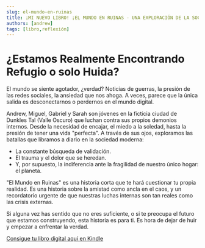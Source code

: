 ```yaml
---
slug: el-mundo-en-ruinas
title: ¡MI NUEVO LIBRO! ¡EL MUNDO EN RUINAS - UNA EXPLORACIÓN DE LA SOCIEDAD ACTUAL
authors: [andrew]
tags: [libro,reflexión]
---
```


# ¿Estamos Realmente Encontrando Refugio o solo Huida?
El mundo se siente agotador, ¿verdad? Noticias de guerras, la presión de las redes sociales, la ansiedad que nos ahoga. A veces, parece que la única salida es desconectarnos o perdernos en el mundo digital.

Andrew, Miguel, Gabriel y Sarah son jóvenes en la ficticia ciudad de Dunkles Tal (Valle Oscuro) que luchan contra sus propios demonios internos. Desde la necesidad de encajar, el miedo a la soledad, hasta la presión de tener una vida "perfecta". A través de sus ojos, exploramos las batallas que libramos a diario en la sociedad moderna:

<!--truncate-->

- La constante búsqueda de validación.
- El trauma y el dolor que se heredan.
- Y, por supuesto, la indiferencia ante la fragilidad de nuestro único hogar: el planeta.

"El Mundo en Ruinas" es una historia corta que te hará cuestionar tu propia realidad. Es una historia sobre la amistad como ancla en el caos, y un recordatorio urgente de que nuestras luchas internas son tan reales como las crisis externas.

Si alguna vez has sentido que no eres suficiente, o si te preocupa el futuro que estamos construyendo, esta historia es para ti. Es hora de dejar de huir y empezar a enfrentar la verdad.

[Consigue tu libro digital aquí en Kindle](https://www.amazon.com.mx/dp/B0DZBQ14NT)
